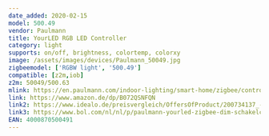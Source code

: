 ```yaml
---
date_added: 2020-02-15
model: 500.49
vendor: Paulmann
title: YourLED RGB LED Controller
category: light
supports: on/off, brightness, colortemp, colorxy
image: /assets/images/devices/Paulmann_50049.jpg
zigbeemodel: ['RGBW light', '500.49']
compatible: [z2m,iob]
z2m: 50049/500.63
mlink: https://en.paulmann.com/indoor-lighting/smart-home/zigbee/controlling/smarthome-zigbee-yourled-rgb-controller-max.-60w/50049
link: https://www.amazon.de/dp/B072QSNFQN
link2: https://www.idealo.de/preisvergleich/OffersOfProduct/200734137_-smart-home-zigbee-yourled-rgb-controller-60w-500-49-paulmann.html
link3: https://www.bol.com/nl/nl/p/paulmann-yourled-zigbee-dim-schakelcontroller-voor-rgb-yourled-strips/9200000096859742/
EAN: 4000870500491
---
```


